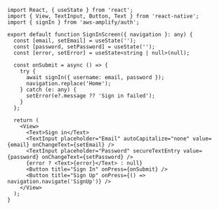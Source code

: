 ﻿```tsx
import React, { useState } from 'react';
import { View, TextInput, Button, Text } from 'react-native';
import { signIn } from 'aws-amplify/auth';

export default function SignInScreen({ navigation }: any) {
  const [email, setEmail] = useState('');
  const [password, setPassword] = useState('');
  const [error, setError] = useState<string | null>(null);

  const onSubmit = async () => {
    try {
      await signIn({ username: email, password });
      navigation.replace('Home');
    } catch (e: any) {
      setError(e?.message ?? 'Sign in failed');
    }
  };

  return (
    <View>
      <Text>Sign in</Text>
      <TextInput placeholder="Email" autoCapitalize="none" value={email} onChangeText={setEmail} />
      <TextInput placeholder="Password" secureTextEntry value={password} onChangeText={setPassword} />
      {error ? <Text>{error}</Text> : null}
      <Button title="Sign In" onPress={onSubmit} />
      <Button title="Sign Up" onPress={() => navigation.navigate('SignUp')} />
    </View>
  );
}
```
